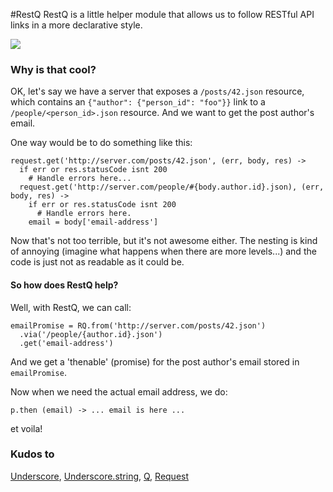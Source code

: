 #RestQ
RestQ is a little helper module that allows us to follow RESTful API links in a more declarative style.

<a href="https://nodei.co/npm/restq/"><img src="https://nodei.co/npm/restq.png"></a>

### Why is that cool?

OK, let's say we have a server that exposes a `/posts/42.json` resource, which
contains an `{"author": {"person_id": "foo"}}` link to a `/people/<person_id>.json` 
resource. And we want to get the post author's email.

One way would be to do something like this:

    request.get('http://server.com/posts/42.json', (err, body, res) ->
      if err or res.statusCode isnt 200
        # Handle errors here...
      request.get('http://server.com/people/#{body.author.id}.json), (err, body, res) ->
        if err or res.statusCode isnt 200
          # Handle errors here.
        email = body['email-address']
        
Now that's not too terrible, but it's not awesome either. 
The nesting is kind of annoying (imagine what happens when there are more levels...) 
and the code is just not as readable as it could be.

#### So how does RestQ help?
Well, with RestQ, we can call:

    emailPromise = RQ.from('http://server.com/posts/42.json')
      .via('/people/{author.id}.json')
      .get('email-address')
      
And we get a 'thenable' (promise) for the post author's email stored in `emailPromise`.

Now when we need the actual email address, we do:
   
    p.then (email) -> ... email is here ...

et voila!

### Kudos to
[Underscore](https://github.com/documentcloud/underscore/),
 [Underscore.string](https://github.com/epeli/underscore.string),
 [Q](https://github.com/kriskowal/q),
 [Request](https://github.com/mikeal/request) 
